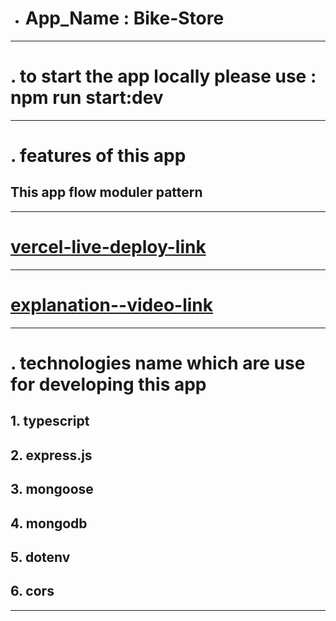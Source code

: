 - # App_Name : Bike-Store

---

# . to start the app locally please use : npm run start:dev

---

# . features of this app

## This app flow moduler pattern

---

# [vercel-live-deploy-link](https://bike-store-ashy.vercel.app/)

---

# [explanation--video-link](https://drive.google.com/file/d/1r0dtoWyvo9rH0GlsK7_UdxTMW89LkQlc/view)

---

# . technologies name which are use for developing this app

## 1. typescript

## 2. express.js

## 3. mongoose

## 4. mongodb

## 5. dotenv

## 6. cors

---
